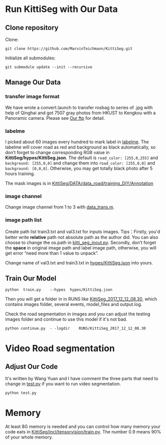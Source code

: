 
# Run KittiSeg with Our Data
## Clone repository
Clone:

`git clone https://github.com/MarvinTeichmann/KittiSeg.git`

Initialize all submodules:

 `git submodule update --init --recursive`
## Manage Our Data
### transfer image format
We have wrote a convert.launch to transfer rosbag  to series of .jpg with help of Qinghai and got 7507 gray photos from HKUST to Kengkou with a Panoramic camera. Please see <a href="ftp://ftp.ram-lab.com/write/zhanghui/">Our ftp</a> for detail.

### labelme
I picked about 60 images every hundred to mark label in [labelme](http://labelme.csail.mit.edu/Release3.0/). The labelme will cover road as red and background as black automatically, so don’t forget to change corresponding RGB value in **KittiSeg/hypes/KittiSeg.json**. The default is `road_color: [255,0,255]` and `background: [255,0,0]` and change them into `road_color: [255,0,0]` and `background: [0,0,0]`. Otherwise, you may get totally black photo after 5 hours training. 

The mask images is in [KittiSeg/DATA/data_road/training_DIY/Annotation](http://ee4e068.ee.ust.hk:8001/tree/usr/app/KittiSeg/DATA/data_road/training_DIY/Annotation)
### image channel
Change image channel from 1 to 3 with [data_trans.m](http://ee4e068.ee.ust.hk:8001/view/usr/app/KittiSeg/data_trans.m). 
### image path list 
Create path list train3.txt and val3.txt for inputs images.
Tips：Firstly, you'd better write **relative** path not absolute path as the author did. You can also choose to change the os.path in [kitti\_seg\_inout.py](http://ee4e068.ee.ust.hk:8001/edit/usr/app/KittiSeg/inputs/kitti_seg_input.py). Secondly, don’t forget the **space** in original image path and label image path, otherwise, you will get error “need more than 1 value to unpack”.

Change name of val3.txt and train3.txt in [hypes/KittiSeg.json](http://ee4e068.ee.ust.hk:8001/edit/usr/app/KittiSeg/hypes/KittiSeg.json) into yours.
## Train Our Model

`python  train.py    --hypes  hypes/KittiSeg.json`

Then you will get a folder in in RUNS like [KittiSeg\_2017\_12\_12\_08.30](http://ee4e068.ee.ust.hk:8001/tree/usr/app/KittiSeg/RUNS/KittiSeg_2017_12_12_08.30), which contains images folder, several events, model_files and output.log. 

Check the road segmentation in images and you can adjust the testing images folder and  continue to use this model if it's not bad.

`python continue.py  - -logdir    RUNS/KittiSeg_2017_12_12_08.30`

# Video Road segmentation
## Adjust Our Code 
It's written by Wang Yuan and I have comment the three parts that need to change in
[test.py](http://ee4e068.ee.ust.hk:8001/edit/usr/app/KittiSeg/test.py) if you want to run video segmentation. 

`python test.py`

# Memory
At least 8G memory is needed and you can control how many memory your code eats in [KittiSeg/incl/tensorvision/train.py](http://ee4e068.ee.ust.hk:8001/edit/usr/app/KittiSeg/incl/tensorvision/train.py). The number 0.9 means 90% of your whole memory.


